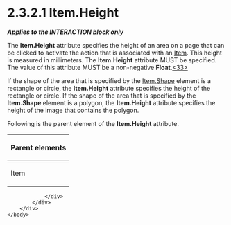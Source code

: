 <html dir="LTR" xmlns:mshelp="http://msdn.microsoft.com/mshelp" xmlns:ddue="http://ddue.schemas.microsoft.com/authoring/2003/5" xmlns:xlink="http://www.w3.org/1999/xlink" xmlns:tool="http://www.microsoft.com/tooltip">
    <head>
        <meta http-equiv="Content-Type" content="text/html; CHARSET=utf-8"></meta>
        <meta name="save" content="history"></meta>
        <title>2.3.2.1 Item.Height</title>
        <xml>
            <mshelp:toctitle title="2.3.2.1 Item.Height"></mshelp:toctitle>
            <mshelp:rltitle title="[MS-RGDI]: Item.Height"></mshelp:rltitle>
            <mshelp:keyword index="A" term="2b3ad048-6ebd-476b-b67a-20cfde28ccc8"></mshelp:keyword>
            <mshelp:attr name="DCSext.ContentType" value="open specification"></mshelp:attr>
            <mshelp:attr name="AssetID" value="2b3ad048-6ebd-476b-b67a-20cfde28ccc8"></mshelp:attr>
            <mshelp:attr name="TopicType" value="kbRef"></mshelp:attr>
            <mshelp:attr name="DCSext.Title" value="[MS-RGDI]: Item.Height" />
        </xml>
    </head>
    <body>
        <div id="header">
            <h1 class="heading">2.3.2.1 Item.Height</h1>
        </div>
        <div id="mainSection">
            <div id="mainBody">
                <div id="allHistory" class="saveHistory"></div>
                <div id="sectionSection0" class="section" name="collapseableSection">
                    

<p><b><i>Applies to the INTERACTION block only</i></b></p>

<p>The <b>Item.Height</b> attribute specifies the height of an
area on a page that can be clicked to activate the action that is associated
with an <a href="70b141bd-23dd-432d-8849-d7f35dfcfff4.htm">Item</a>. This
height is measured in millimeters. The <b>Item.Height</b> attribute MUST be
specified. The value of this attribute MUST be a non-negative <b>Float</b>.<a id="Appendix_A_Target_33"></a><a href="5f16d945-e8a0-4cc3-9547-1c8f3e568219.htm#Appendix_A_33" aria-label="Product behavior note 33">&lt;33&gt;</a></p>

<p>If the shape of the area that is specified by the <a href="f47703ff-7823-4fcd-827d-225d1a5df412.htm">Item.Shape</a> element is a
rectangle or circle, the <b>Item.Height</b> attribute specifies the height of
the rectangle or circle. If the shape of the area that is specified by the <b>Item.Shape</b>
element is a polygon, the <b>Item.Height</b> attribute specifies the height of
the image that contains the polygon.</p>

<p>Following is the parent element of the <b>Item.Height</b>
attribute.</p>

<table>
 <thead>
  <tr>
   <th>
   <p>Parent elements</p>
   </th>
  </tr>
 </thead>
 <tr>
  <td>
  <p>Item</p>
  </td>
 </tr>
</table>

<p> </p>


                </div>
            </div>
        </div>
    </body>
</html>